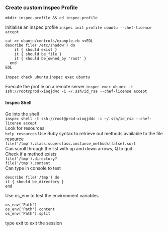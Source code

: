 ### Create custom Inspec Profile
`mkdir inspec-profile && cd inspec-profile`

Initialise an inspec profile
`inspec init profile ubuntu --chef-licence accept`

```
cat >> ubuntu/controls/example.rb <<EOL
describe file('/etc/shadow') do
    it { should exist }
    it { should be_file }
    it { should be_owned_by 'root' }
  end
EOL
```

`inspec check ubuntu`
`inspec exec ubuntu`

Execute the profile on a remote server
`inspec exec ubuntu -t ssh://root@prod-xioqjd4c -i ~/.ssh/id_rsa --chef-license accept`

#### Inspec Shell
Go into the shell  
`inspec shell -t ssh://root@prod-xioqjd4c -i ~/.ssh/id_rsa --chef-license accept`  
Look for resources  
`help resources`
Use Ruby syntax to retrieve out methods available to the file resource   
`file('/tmp').class.superclass.instance_methods(false).sort`  
Can scroll through the list with up and down arrows, Q to quit  
Check if a method exists  
`file('/tmp').directory?`  
`file('/tmp').content`  
Can type in console to test
```
describe file('/tmp') do
it { should be_directory }
end
```
Use os_env to test the environment variables
```
os_env('Path')
os_env('Path').content
os_env('Path').split
```
type exit to exit the session

